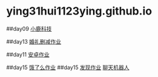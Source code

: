 # ying31hui1123ying.github.io
##day09
 <a href="https://ying31.github.io/ying31hui1123ying.github.io/day9/html/xiao.html">小鹿科技</a>
 
 ##day13
 <a href="https://ying31.github.io/ying31hui1123ying.github.io/婚礼删减8.1作业/html/婚礼纪.html">婚礼删减作业</a>
 
 ##day11
 <a href="https://ying31.github.io/ying31hui1123ying.github.io/安卓作业/html/安卓.html">安卓作业</a>

 ##day15
 <a href="https://ying31.github.io/ying31hui1123ying.github.io/饿了么作业/html/饿了么.html">饿了么作业</a>
 ##day15
 <a href="https://ying31.github.io/ying31hui1123ying.github.io/发现作业/html/发现.html">发现作业</a>
<a href="https://ying31.github.io/ying31hui1123ying.github.io/聊天机器人/练习2.html">聊天机器人</a>


 
